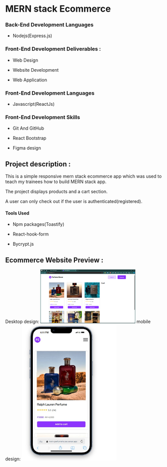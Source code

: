 # MERN stack Ecommerce

### Back-End Development Languages

- Nodejs(Express.js)

### Front-End Development Deliverables :

- Web Design

- Website Development

- Web Application

### Front-End Development Languages

- Javascript(ReactJs)

### Front-End Development Skills

- Git And GitHub

- React Bootstrap

- Figma design

## Project description :

This is a simple responsive mern stack ecommerce app which was used to teach my trainees how to build MERN stack app.

The project displays products and a cart section.

A user can only check out if the user is authenticated(registered).

#### Tools Used

- Npm packages(Toastify)

- React-hook-form

- Bycrypt.js

## Ecommerce Website Preview :

Desktop design:
<img
  src="/client/src/assets/Screenshot (388).png"
  alt="Alt text"
  title="desktop-view"
  style="display: inline-block; margin: 0 auto; max-width: 300px">
mobile design:
<img
  src="/client/src/assets/WhatsApp Image 2024-09-28 at 4.12.11 PM.jpeg"
  alt="Alt text"
  title="mobile-view"
  style="display: inline-block; margin: 0 auto; max-width: 300px">
